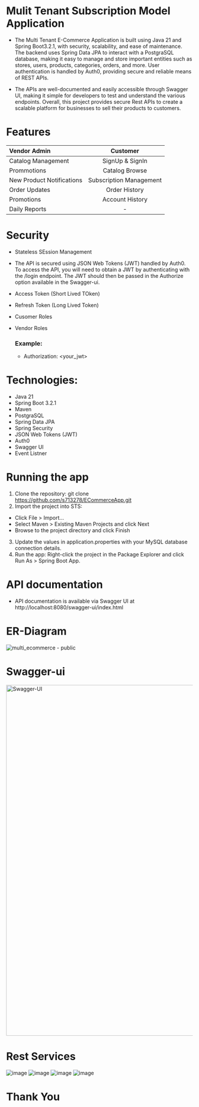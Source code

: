 # Mulit Tenant Subscription Model Application

- The Multi Tenant E-Commerce Application is built using Java 21 and Spring Boot3.2.1, with security, scalability, and ease of maintenance. The backend uses Spring Data JPA to interact with a PostgraSQL database, making it easy to manage and store important entities such as stores, users, products, categories, orders, and more. User authentication is handled by Auth0, providing secure and reliable means of REST APIs.

- The APIs are well-documented and easily accessible through Swagger UI, making it simple for developers to test and understand the various endpoints. Overall, this project provides secure Rest APIs to create a scalable platform for businesses to sell their products to customers.

# Features

| Vendor Admin |  Customer  | 
|:-----|:--------:|
| Catalog Management   |  SignUp & SignIn |
| Prommotions  |  Catalog Browse  |
| New Product Notifications  | Subscription Management |
| Order Updates| Order History|
|Promotions|Account History|
|Daily Reports| - |

# Security
- Stateless SEssion Management
- The API is secured using JSON Web Tokens (JWT) handled by Auth0. To access the API, you will need to obtain a JWT by authenticating with the /login endpoint. The JWT should then be passed in the Authorize option available in the Swagger-ui.
- Access Token (Short Lived TOken)
- Refresh Token (Long Lived Token)
- Cusomer Roles
- Vendor Roles

  ### Example:
  - Authorization: <your_jwt>

# Technologies:
- Java 21
- Spring Boot 3.2.1
- Maven
- PostgraSQL
- Spring Data JPA
- Spring Security
- JSON Web Tokens (JWT)
- Auth0
- Swagger UI
- Event Listner

# Running the app
1. Clone the repository: git clone https://github.com/s713278/ECommerceApp.git 
2. Import the project into STS:
  - Click File > Import...
  - Select Maven > Existing Maven Projects and click Next
  - Browse to the project directory and click Finish
3. Update the values in application.properties with your MySQL database connection details.
4. Run the app: Right-click the project in the Package Explorer and click Run As > Spring Boot App.

# API documentation
- API documentation is available via Swagger UI at http://localhost:8080/swagger-ui/index.html

# ER-Diagram
![multi_ecommerce - public](https://github.com/user-attachments/assets/c7ef19b4-fe5d-4318-b277-40f4b4776cca)

# Swagger-ui
<img width="947" alt="Swagger-UI" src="https://user-images.githubusercontent.com/101395494/216388614-f8eed33e-cbbb-4cfa-997e-b76674bbb465.png">

# Rest Services
![image](https://github.com/s713278/ECommerceApp/assets/14287419/a9188676-3211-4eb3-8a3d-f13ed18536d7)
![image](https://github.com/s713278/ECommerceApp/assets/14287419/ead9e229-37aa-4ee2-995d-15db39d9264a)
![image](https://github.com/s713278/ECommerceApp/assets/14287419/c01491ba-ef2e-48ed-8ef6-7b019cb0965e)
![image](https://github.com/s713278/ECommerceApp/assets/14287419/5c279941-59dd-492d-b7a1-067edd5a166b)

# Thank You
